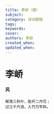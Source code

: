 ```yaml
---
title: 李峤（唐）
subject: 
category: 诗词歌赋
tags: 
keywords: 
cover: 
authors: 李峤
created_when: 
updated_when: 
---
```


# 李峤

#### 风

```
解落三秋叶，能开二月花；
过江千尺浪，入竹万竿斜。
```
